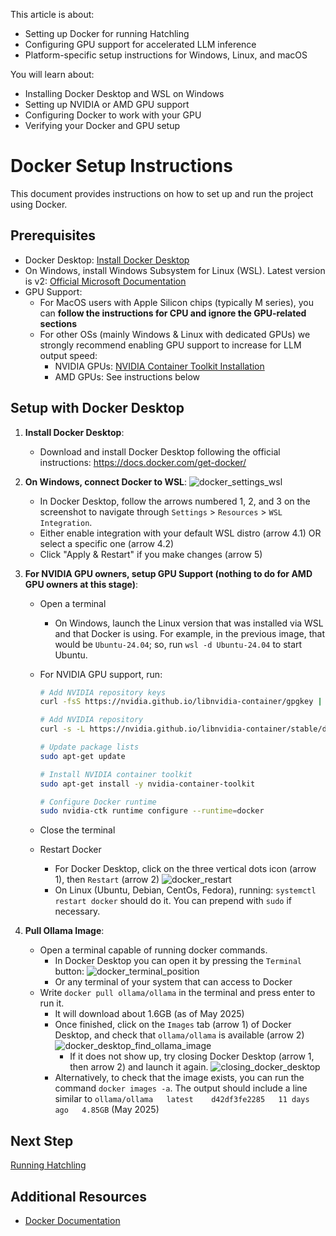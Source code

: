 This article is about:
- Setting up Docker for running Hatchling
- Configuring GPU support for accelerated LLM inference
- Platform-specific setup instructions for Windows, Linux, and macOS

You will learn about:
- Installing Docker Desktop and WSL on Windows
- Setting up NVIDIA or AMD GPU support
- Configuring Docker to work with your GPU
- Verifying your Docker and GPU setup
# Docker Setup Instructions

This document provides instructions on how to set up and run the project using Docker.

## Prerequisites

- Docker Desktop: [Install Docker Desktop](https://docs.docker.com/get-docker/)
- On Windows, install Windows Subsystem for Linux (WSL). Latest version is v2: [Official Microsoft Documentation](https://learn.microsoft.com/en-us/windows/wsl/install)
- GPU Support:
  - For MacOS users with Apple Silicon chips (typically M series), you can **follow the instructions for CPU and ignore the GPU-related sections**
  - For other OSs (mainly Windows & Linux with dedicated GPUs) we strongly recommend enabling GPU support to increase for LLM output speed:
    - NVIDIA GPUs: [NVIDIA Container Toolkit Installation](https://docs.nvidia.com/datacenter/cloud-native/container-toolkit/latest/install-guide.html)
    - AMD GPUs: See instructions below

## Setup with Docker Desktop

1. **Install Docker Desktop**:
   - Download and install Docker Desktop following the official instructions: https://docs.docker.com/get-docker/

2. **On Windows, connect Docker to WSL**:
   ![docker_settings_wsl](../resources/images/docker-setup/docker_settings_position.png)
   - In Docker Desktop, follow the arrows numbered 1, 2, and 3 on the screenshot to navigate through `Settings` > `Resources` > `WSL Integration`.
   - Either enable integration with your default WSL distro (arrow 4.1) OR select a specific one (arrow 4.2)
   - Click "Apply & Restart" if you make changes (arrow 5)

3. **For NVIDIA GPU owners, setup GPU Support (nothing to do for AMD GPU owners at this stage)**:
   - Open a terminal
     - On Windows, launch the Linux version that was installed via WSL and that Docker is using. For example, in the previous image, that would be `Ubuntu-24.04`; so, run `wsl -d Ubuntu-24.04` to start Ubuntu.
   - For NVIDIA GPU support, run:

     ```bash
     # Add NVIDIA repository keys
     curl -fsS https://nvidia.github.io/libnvidia-container/gpgkey | sudo gpg --dearmor -o /usr/share/keyrings/nvidia-container-toolkit-keyring.gpg
     
     # Add NVIDIA repository
     curl -s -L https://nvidia.github.io/libnvidia-container/stable/deb/nvidia-container-toolkit.list | sed 's#deb https://#deb [signed-by=/usr/share/keyrings/nvidia-container-toolkit-keyring.gpg] https://#g' | sudo tee /etc/apt/sources.list.d/nvidia-container-toolkit.list
     
     # Update package lists
     sudo apt-get update
     
     # Install NVIDIA container toolkit
     sudo apt-get install -y nvidia-container-toolkit
     
     # Configure Docker runtime
     sudo nvidia-ctk runtime configure --runtime=docker
     ```

   - Close the terminal
   - Restart Docker
     - For Docker Desktop, click on the three vertical dots icon (arrow 1), then `Restart` (arrow 2)
   ![docker_restart](../resources/images/docker-setup/docker_restart_large.png)
     - On Linux (Ubuntu, Debian, CentOs, Fedora), running: `systemctl restart docker` should do it. You can prepend with `sudo` if necessary.

4. **Pull Ollama Image**:
   - Open a terminal capable of running docker commands.
     - In Docker Desktop you can open it by pressing the `Terminal` button:
     ![docker_terminal_position](../resources/images/docker-setup/docker_terminal_position.png)
     - Or any terminal of your system that can access to Docker
   - Write `docker pull ollama/ollama` in the terminal and press enter to run it.
     - It will download about 1.6GB (as of May 2025)
     - Once finished, click on the `Images` tab (arrow 1) of Docker Desktop, and check that `ollama/ollama` is available (arrow 2)
       ![docker_desktop_find_ollama_image](../resources/images/docker-setup/docker_find_image.png)
       - If it does not show up, try closing Docker Desktop (arrow 1, then arrow 2) and launch it again.
       ![closing_docker_desktop](../resources/images/docker-setup/docker_quit_large.png)
     - Alternatively, to check that the image exists, you can run the command `docker images -a`. The output should include a line similar to `ollama/ollama   latest    d42df3fe2285   11 days ago   4.85GB` (May 2025)

## Next Step

[Running Hatchling](../running_hatchling.md)

## Additional Resources

- [Docker Documentation](https://docs.docker.com/)
